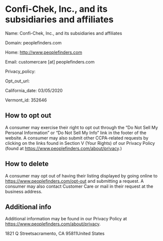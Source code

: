
# Confi-Chek, Inc., and its subsidiaries and affiliates

Name: Confi-Chek, Inc., and its subsidiaries and affiliates

Domain: peoplefinders.com

Home: http://www.peoplefinders.com

Email: customercare [at] peoplefinders.com

Privacy_policy: 

Opt_out_url: 

California_date: 03/05/2020

Vermont_id: 352646



## How to opt out

A consumer may exercise their right to opt out through the “Do Not Sell My Personal Information” or “Do Not Sell My Info” link in the footer of the website. A consumer may also submit other CCPA-related requests by clicking on the links found in Section V (Your Rights) of our Privacy Policy (found at https://www.peoplefinders.com/about/privacy.)

## How to delete

A consumer may opt out of having their listing displayed by going online to https://www.peoplefinders.com/opt-out and submitting a request. A consumer may also contact Customer Care or mail in their request at the business address.

## Additional info

Additional information may be found in our Privacy Policy at https://www.peoplefinders.com/about/privacy.

1821 Q Streetsacramento, CA 95811United States

